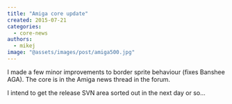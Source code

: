 ```yaml
---
title: "Amiga core update"
created: 2015-07-21
categories: 
  - core-news
authors: 
  - mikej
image: "@assets/images/post/amiga500.jpg"
---
```


I made a few minor improvements to border sprite behaviour (fixes Banshee AGA). The core is in the Amiga news thread in the forum.

I intend to get the release SVN area sorted out in the next day or so...
